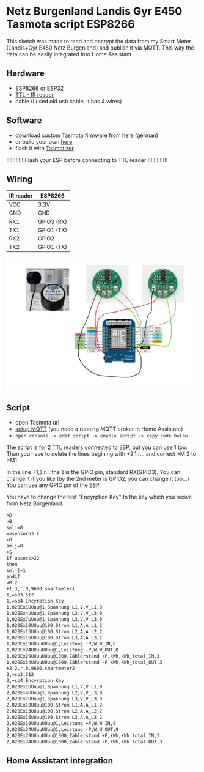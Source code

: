 # Netz Burgenland Landis Gyr E450 Tasmota script ESP8266
This sketch was made to read and decrypt the data from my Smart Meter (Landis+Gyr E450 Netz Burgenland) and publish it via MQTT. This way the data can be easily integrated into Home Assistant

## Hardware
* ESP8266 or ESP32
* [TTL - IR reader](https://www.amazon.de/dp/B0BPMVX4VW?psc=1&ref=ppx_yo2ov_dt_b_product_details)
* cable (I used old usb cable, it has 4 wires)
## Software
* download custom Tasmota firmware from [here](https://ottelo.jimdofree.com/stromz%C3%A4hler-auslesen-tasmota/) (german)
* or build your own [here](https://tasmota.github.io/docs/Smart-Meter-Interface/)
* flash it with [Tasmotizer](https://github.com/tasmota/tasmotizer)

!!!!!!!!!!! Flash your ESP before connecting to TTL reader !!!!!!!!!!!!!
## Wiring
| IR reader  | ESP8266      |
| ---------- | ------------ |
| VCC        | 3.3V         |
| GND        | GND          |
| RX1        | GPIO3 (RX)   |
| TX1        | GPIO1 (TX)   |
| RX2        | GPIO2        |
| TX2        | GPIO1 (TX)   |

<p align="center">
    <img src=https://github.com/ungip/smartmeter-burgenland/blob/main/wire.jpg>    
</p>

## Script
* open Tasmota url
* [setup MQTT](https://tasmota.github.io/docs/MQTT/) (you need a running MQTT broker in Home Assistant)
* `open console -> edit script -> enable script -> copy code below`

The script is for 2 TTL readers connected to ESP, but you can use 1 too. Than you have to delete the lines begining with +2,1,r... and correct >M 2 to >M1

In the line +1,`3`,r... the `3` is the GPIO pin, standard RX(GPIO3). You can change it if you like (by the 2nd meter is GPIO2, you can change it too...) You can use any GPIO pin of the ESP.

You have to change the text "Encyrption Key" to the key which you recive from Netz Burgenland.


```
>D
>B
smlj=0
=>sensor53 r
>R
smlj=0
>S
if upsecs>22
then
smlj|=1
endif
>M 2
+1,3,r,0,9600,smartmeter1
1,=so3,512
1,=so4,Encyrption Key
1,020Ex1UUuu@1,Spannung L1,V,V_L1,0
1,020Ex4UUuu@1,Spannung L2,V,V_L3,0
1,020Ex7UUuu@1,Spannung L3,V,V_L3,0
1,020Ex10UUuu@100,Strom L1,A,A_L1,2
1,020Ex13UUuu@100,Strom L2,A,A_L2,2
1,020Ex16UUuu@100,Strom L3,A,A_L3,2
1,020Ex19UUuuUUuu@1,Leistung +P,W,W_IN,0
1,020Ex24UUuuUUuu@1,Leistung -P,W,W_OUT,0
1,020Ex29UUuuUUuu@1000,Zählerstand +P,kWh,kWh_total_IN,3
1,020Ex34UUuuUUuu@1000,Zählerstand -P,kWh,kWh_total_OUT,3
+2,2,r,0,9600,smartmeter2
2,=so3,512
2,=so4,Encyrption Key
2,020Ex1UUuu@1,Spannung L1,V,V_L1,0
2,020Ex4UUuu@1,Spannung L2,V,V_L3,0
2,020Ex7UUuu@1,Spannung L3,V,V_L3,0
2,020Ex10UUuu@100,Strom L1,A,A_L1,2
2,020Ex13UUuu@100,Strom L2,A,A_L2,2
2,020Ex16UUuu@100,Strom L3,A,A_L3,2
2,020Ex19UUuuUUuu@1,Leistung +P,W,W_IN,0
2,020Ex24UUuuUUuu@1,Leistung -P,W,W_OUT,0
2,020Ex29UUuuUUuu@1000,Zählerstand +P,kWh,kWh_total_IN,3
2,020Ex34UUuuUUuu@1000,Zählerstand -P,kWh,kWh_total_OUT,3
```

## Home Assistant integration
